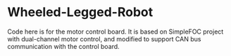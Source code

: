# Wheeled-Legged-Robot

Code here is for the motor control board. It is based on SimpleFOC project with dual-channel motor control, and modified to support CAN bus communication with the control board. 
